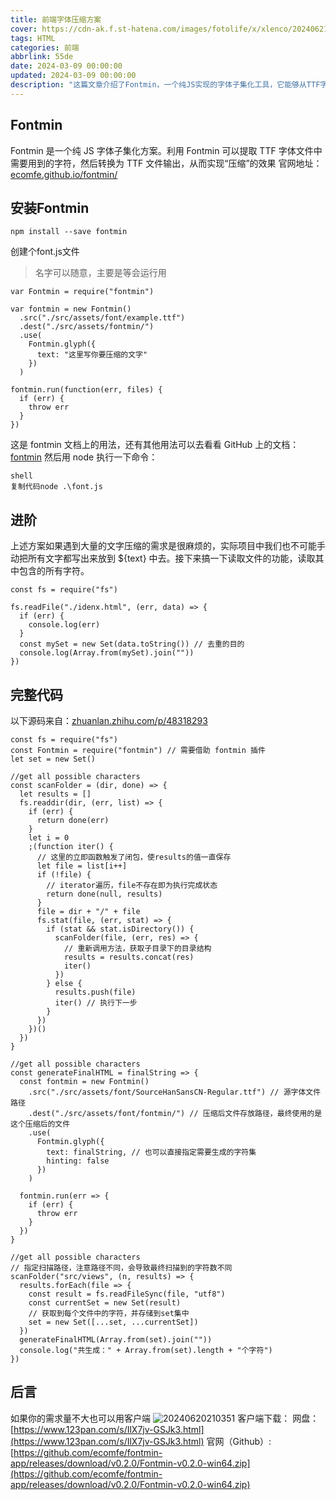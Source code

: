 ```yaml
---
title: 前端字体压缩方案
cover: https://cdn-ak.f.st-hatena.com/images/fotolife/x/xlenco/20240621/20240621164007.jpg
tags: HTML
categories: 前端
abbrlink: 55de
date: 2024-03-09 00:00:00
updated: 2024-03-09 00:00:00
description: "这篇文章介绍了Fontmin，一个纯JS实现的字体子集化工具，它能够从TTF字体文件中提取所需的字符并生成新的TTF文件，以此达到压缩效果。"
---
```

## Fontmin
Fontmin 是一个纯 JS 字体子集化方案。利用 Fontmin 可以提取 TTF 字体文件中需要用到的字符，然后转换为 TTF 文件输出，从而实现“压缩”的效果
官网地址：[ecomfe.github.io/fontmin/](https://ecomfe.github.io/fontmin)
## 安装Fontmin
```shell
npm install --save fontmin
```
创建个font.js文件
> 名字可以随意，主要是等会运行用

```
var Fontmin = require("fontmin")

var fontmin = new Fontmin()
  .src("./src/assets/font/example.ttf")
  .dest("./src/assets/fontmin/")
  .use(
    Fontmin.glyph({
      text: "这里写你要压缩的文字"
    })
  )

fontmin.run(function(err, files) {
  if (err) {
    throw err
  }
})

```
这是 fontmin 文档上的用法，还有其他用法可以去看看 GitHub 上的文档：[fontmin](https://link.juejin.cn/?target=https%3A%2F%2Fgithub.com%2Fecomfe%2Ffontmin)
然后用 node 执行一下命令：
```
shell
复制代码node .\font.js
```
## 进阶
上述方案如果遇到大量的文字压缩的需求是很麻烦的，实际项目中我们也不可能手动把所有文字都写出来放到 ${text} 中去。接下来搞一下读取文件的功能，读取其中包含的所有字符。
```
const fs = require("fs")

fs.readFile("./idenx.html", (err, data) => {
  if (err) {
    console.log(err)
  }
  const mySet = new Set(data.toString()) // 去重的目的
  console.log(Array.from(mySet).join(""))
})

```
## 完整代码
以下源码来自：[zhuanlan.zhihu.com/p/48318293](https://link.juejin.cn/?target=https%3A%2F%2Fzhuanlan.zhihu.com%2Fp%2F48318293)
```
const fs = require("fs")
const Fontmin = require("fontmin") // 需要借助 fontmin 插件
let set = new Set()

//get all possible characters
const scanFolder = (dir, done) => {
  let results = []
  fs.readdir(dir, (err, list) => {
    if (err) {
      return done(err)
    }
    let i = 0
    ;(function iter() {
      // 这里的立即函数触发了闭包，使results的值一直保存
      let file = list[i++]
      if (!file) {
        // iterator遍历，file不存在即为执行完成状态
        return done(null, results)
      }
      file = dir + "/" + file
      fs.stat(file, (err, stat) => {
        if (stat && stat.isDirectory()) {
          scanFolder(file, (err, res) => {
            // 重新调用方法，获取子目录下的目录结构
            results = results.concat(res)
            iter()
          })
        } else {
          results.push(file)
          iter() // 执行下一步
        }
      })
    })()
  })
}

//get all possible characters
const generateFinalHTML = finalString => {
  const fontmin = new Fontmin()
    .src("./src/assets/font/SourceHanSansCN-Regular.ttf") // 源字体文件路径
    .dest("./src/assets/font/fontmin/") // 压缩后文件存放路径，最终使用的是这个压缩后的文件
    .use(
      Fontmin.glyph({
        text: finalString, // 也可以直接指定需要生成的字符集
        hinting: false
      })
    )

  fontmin.run(err => {
    if (err) {
      throw err
    }
  })
}

//get all possible characters
// 指定扫描路径，注意路径不同，会导致最终扫描到的字符数不同
scanFolder("src/views", (n, results) => {
  results.forEach(file => {
    const result = fs.readFileSync(file, "utf8")
    const currentSet = new Set(result)
    // 获取到每个文件中的字符，并存储到set集中
    set = new Set([...set, ...currentSet])
  })
  generateFinalHTML(Array.from(set).join(""))
  console.log("共生成：" + Array.from(set).length + "个字符")
})

```
## 后言
如果你的需求量不大也可以用客户端
![20240620210351](https://cdn-ak.f.st-hatena.com/images/fotolife/x/xlenco/20240620/20240620210351.png)
客户端下载：
网盘：[https://www.123pan.com/s/IlX7jv-GSJk3.html](https://www.123pan.com/s/IlX7jv-GSJk3.html)
官网（Github）: [https://github.com/ecomfe/fontmin-app/releases/download/v0.2.0/Fontmin-v0.2.0-win64.zip](https://github.com/ecomfe/fontmin-app/releases/download/v0.2.0/Fontmin-v0.2.0-win64.zip)

